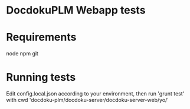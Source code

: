# DocdokuPLM Webapp tests

# Requirements

node
npm
git

# Running tests

Edit config.local.json according to your environment, then run 'grunt test' with cwd 'docdoku-plm/docdoku-server/docdoku-server-web/yo/'

